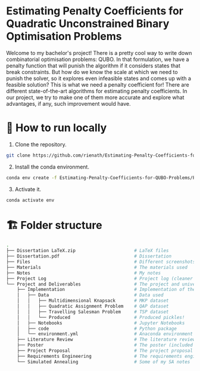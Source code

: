 # Estimating Penalty Coefficients for Quadratic Unconstrained Binary Optimisation Problems
Welcome to my bachelor's project! There is a pretty cool way to write down combinatorial optimisation problems: QUBO. In that formulation, we have a penalty function that will punish the algorithm if it considers states that break constraints. But how do we know the scale at which we need to punish the solver, so it explores even infeasible states and comes up with a feasible solution? This is what we need a penalty coefficient for! There are different state-of-the-art algorithms for estimating penalty coefficients. In our project, we try to make one of them more accurate and explore what advantages, if any, such improvement would have.

# 🏃 How to run locally
1. Clone the repository.
``` bash
git clone https://github.com/rienath/Estimating-Penalty-Coefficients-for-QUBO-Problems.git
```
2. Install the conda environment.
``` bash
conda env create -f Estimating-Penalty-Coefficients-for-QUBO-Problems/Project and Deliverables/Implementation/environment.yml 
```
3. Activate it.
``` bash
conda activate env
```

# 🏗️ Folder structure 
``` bash
.
├── Dissertation LaTeX.zip                      # LaTeX files
├── Dissertation.pdf                            # Dissertation
├── Files                                       # Different screenshots
├── Materials                                   # The materials used
├── Notes                                       # My notes
├── Project Log                                 # Project log (cleaner in dissertation)
└── Project and Deliverables                    # The project and university deliverables
    ├── Implementation                          # Implementation of the project
    │   ├── Data                                # Data used
    │   │   ├── Multidimensional Knapsack       # MKP dataset
    │   │   ├── Quadratic Assignment Problem    # QAP dataset
    │   │   ├── Travelling Salesman Problem     # TSP dataset
    │   │   └── Produced                        # Produced pickles!
    │   ├── Notebooks                           # Jupyter Notebooks
    │   ├── code                                # Python package
    │   └── environment.yml                     # Anaconda environment
    ├── Literature Review                       # The literature review (included in dissertation)
    ├── Poster                                  # The poster (included in dissertation)
    ├── Project Proposal                        # The project proposal (included in dissertation)
    ├── Requirements Engineering                # The requirements engineering (included in dissertation)
    └── Simulated Annealing                     # Some of my SA notes
```
